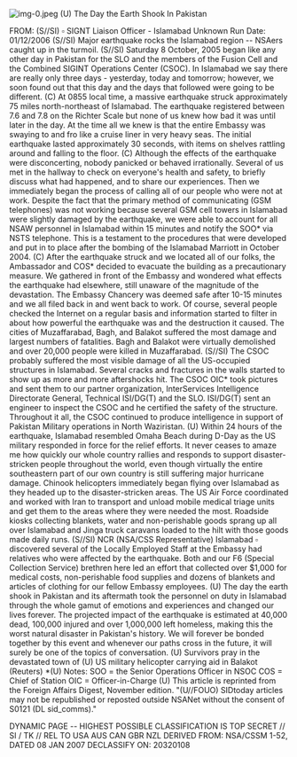 ![img-0.jpeg](img-0.jpeg)
(U) The Day the Earth Shook In Pakistan

FROM: (S//SI) $\square$ SIGNT Liaison Officer - Islamabad Unknown
Run Date: $01 / 12 / 2006$
(S//SI) Major earthquake rocks the Islamabad region -- NSAers caught up in the turmoil.
(S//SI) Saturday 8 October, 2005 began like any other day in Pakistan for the SLO and the members of the Fusion Cell and the Combined SIGINT Operations Center (CSOC). In Islamabad we say there are really only three days - yesterday, today and tomorrow; however, we soon found out that this day and the days that followed were going to be different.
(C) At 0855 local time, a massive earthquake struck approximately 75 miles north-northeast of Islamabad. The earthquake registered between 7.6 and 7.8 on the Richter Scale but none of us knew how bad it was until later in the day. At the time all we knew is that the entire Embassy was swaying to and fro like a cruise liner in very heavy seas. The initial earthquake lasted approximately 30 seconds, with items on shelves rattling around and falling to the floor.
(C) Although the effects of the earthquake were disconcerting, nobody panicked or behaved irrationally. Several of us met in the hallway to check on everyone's health and safety, to briefly discuss what had happened, and to share our experiences. Then we immediately began the process of calling all of our people who were not at work. Despite the fact that the primary method of communicating (GSM telephones) was not working because several GSM cell towers in Islamabad were slightly damaged by the earthquake, we were able to account for all NSAW personnel in Islamabad within 15 minutes and notify the SOO* via NSTS telephone. This is a testament to the procedures that were developed and put in to place after the bombing of the Islamabad Marriott in October 2004.
(C) After the earthquake struck and we located all of our folks, the Ambassador and COS* decided to evacuate the building as a precautionary measure. We gathered in front of the Embassy and wondered what effects the earthquake had elsewhere, still unaware of the magnitude of the devastation. The Embassy Chancery was deemed safe after 10-15 minutes and we all filed back in and went back to work. Of course, several people checked the Internet on a regular basis and information started to filter in about how powerful the earthquake was and the destruction it caused. The cities of Muzaffarabad, Bagh, and Balakot suffered the most damage and largest numbers of fatalities. Bagh and Balakot were virtually demolished and over 20,000 people were killed in Muzaffarabad.
(S//SI) The CSOC probably suffered the most visible damage of all the US-occupied structures in Islamabad. Several cracks and fractures in the walls started to show up as more and more aftershocks hit. The CSOC OIC* took pictures and sent them to our partner organization, InterServices Intelligence Directorate General, Technical ISI/DG(T) and the SLO. ISI/DG(T) sent an engineer to inspect the CSOC and he certified the safety of the structure. Throughout it all, the CSOC continued to produce intelligence in support of Pakistan Military operations in North Waziristan.
(U) Within 24 hours of the earthquake, Islamabad resembled Omaha Beach during D-Day as the US military responded in force for the relief efforts. It never ceases to amaze me how quickly our whole country rallies and responds to support disaster-stricken people throughout the world, even though virtually the entire southeastern part of our own country is still suffering major hurricane damage. Chinook helicopters immediately began flying over Islamabad as they headed up to the disaster-stricken areas. The US Air Force coordinated and worked with Iran to transport and unload mobile medical triage units and get them to the areas where they were
needed the most. Roadside kiosks collecting blankets, water and non-perishable goods sprang up all over Islamabad and Jinga truck caravans loaded to the hilt with those goods made daily runs.
(S//SI) NCR (NSA/CSS Representative) Islamabad $\square$ discovered several of the Locally Employed Staff at the Embassy had relatives who were affected by the earthquake. Both and our F6 (Special Collection Service) brethren here led an effort that collected over \$1,000 for medical costs, non-perishable food supplies and dozens of blankets and articles of clothing for our fellow Embassy employees.
(U) The day the earth shook in Pakistan and its aftermath took the personnel on duty in Islamabad through the whole gamut of emotions and experiences and changed our lives forever. The projected impact of the earthquake is estimated at 40,000 dead, 100,000 injured and over 1,000,000 left homeless, making this the worst natural disaster in Pakistan's history. We will forever be bonded together by this event and whenever our paths cross in the future, it will surely be one of the topics of conversation.
(U) Survivors pray in the devastated town of (U) US military helicopter carrying aid in Balakot (Reuters)
*(U) Notes:
SOO = the Senior Operations Officer in NSOC
COS = Chief of Station
OIC = Officer-in-Charge
(U) This article is reprinted from the Foreign Affairs Digest, November edition.
"(U//FOUO) SIDtoday articles may not be republished or reposted outside NSANet without the consent of S0121 (DL sid_comms)."

DYNAMIC PAGE -- HIGHEST POSSIBLE CLASSIFICATION IS
TOP SECRET // SI / TK // REL TO USA AUS CAN GBR NZL
DERIVED FROM: NSA/CSSM 1-52, DATED 08 JAN 2007 DECLASSIFY ON: 20320108
